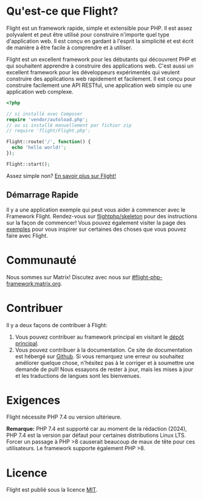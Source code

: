 # Qu'est-ce que Flight?

Flight est un framework rapide, simple et extensible pour PHP. Il est assez polyvalent et peut être utilisé pour construire n'importe quel type d'application web. Il est conçu en gardant à l'esprit la simplicité et est écrit de manière à être facile à comprendre et à utiliser.

Flight est un excellent framework pour les débutants qui découvrent PHP et qui souhaitent apprendre à construire des applications web. C'est aussi un excellent framework pour les développeurs expérimentés qui veulent construire des applications web rapidement et facilement. Il est conçu pour construire facilement une API RESTful, une application web simple ou une application web complexe.

```php
<?php

// si installé avec Composer
require 'vendor/autoload.php';
// ou si installé manuellement par fichier zip
// require 'flight/Flight.php';

Flight::route('/', function() {
  echo 'hello world!';
});

Flight::start();
```

Assez simple non? [En savoir plus sur Flight!](learn)

## Démarrage Rapide
Il y a une application exemple qui peut vous aider à commencer avec le Framework Flight. Rendez-vous sur [flightphp/skeleton](https://github.com/flightphp/skeleton) pour des instructions sur la façon de commencer! Vous pouvez également visiter la page des [exemples](examples) pour vous inspirer sur certaines des choses que vous pouvez faire avec Flight.

# Communauté

Nous sommes sur Matrix! Discutez avec nous sur [#flight-php-framework:matrix.org](https://matrix.to/#/#flight-php-framework:matrix.org).

# Contribuer

Il y a deux façons de contribuer à Flight: 

1. Vous pouvez contribuer au framework principal en visitant le [dépôt principal](https://github.com/flightphp/core). 
1. Vous pouvez contribuer à la documentation. Ce site de documentation est hébergé sur [Github](https://github.com/flightphp/docs). Si vous remarquez une erreur ou souhaitez améliorer quelque chose, n'hésitez pas à le corriger et à soumettre une demande de pull! Nous essayons de rester à jour, mais les mises à jour et les traductions de langues sont les bienvenues.

# Exigences

Flight nécessite PHP 7.4 ou version ultérieure.

**Remarque:** PHP 7.4 est supporté car au moment de la rédaction (2024), PHP 7.4 est la version par défaut pour certaines distributions Linux LTS. Forcer un passage à PHP >8 causerait beaucoup de maux de tête pour ces utilisateurs. Le framework supporte également PHP >8.

# Licence

Flight est publié sous la licence [MIT](https://github.com/flightphp/core/blob/master/LICENSE).